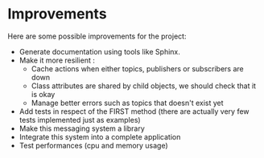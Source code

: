 # Improvements 

Here are some possible improvements for the project:
- Generate documentation using tools like Sphinx.
- Make it more resilient : 
    - Cache actions when either topics, publishers or subscribers are down
    - Class attributes are shared by child objects, we should check that it is okay
    - Manage better errors such as topics that doesn't exist yet
- Add tests in respect of the FIRST method (there are actually very few tests implemented just as examples)
- Make this messaging system a library 
- Integrate this system into a complete application 
- Test performances (cpu and memory usage)
  
